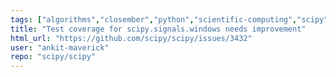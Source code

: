 ```yaml
---
tags: ["algorithms","closember","python","scientific-computing","scipy","scipy.signal","task"]
title: "Test coverage for scipy.signals.windows needs improvement"
html_url: "https://github.com/scipy/scipy/issues/3432"
user: "ankit-maverick"
repo: "scipy/scipy"
---
```


